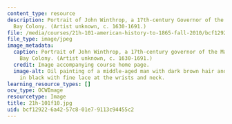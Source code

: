 ```yaml
---
content_type: resource
description: Portrait of John Winthrop, a 17th-century Governor of the Massachusetts
  Bay Colony. (Artist unknown, c. 1630-1691.)
file: /media/courses/21h-101-american-history-to-1865-fall-2010/bcf129226a4257c801e79113c94455c2_21h-101f10.jpg
file_type: image/jpeg
image_metadata:
  caption: Portrait of John Winthrop, a 17th-century governor of the Massachusetts
    Bay Colony. (Artist unknown, c. 1630-1691.)
  credit: Image accompanying course home page.
  image-alt: Oil painting of a middle-aged man with dark brown hair and beard, dressed
    in black with fine lace at the wrists and neck.
learning_resource_types: []
ocw_type: OCWImage
resourcetype: Image
title: 21h-101f10.jpg
uid: bcf12922-6a42-57c8-01e7-9113c94455c2
---
```

